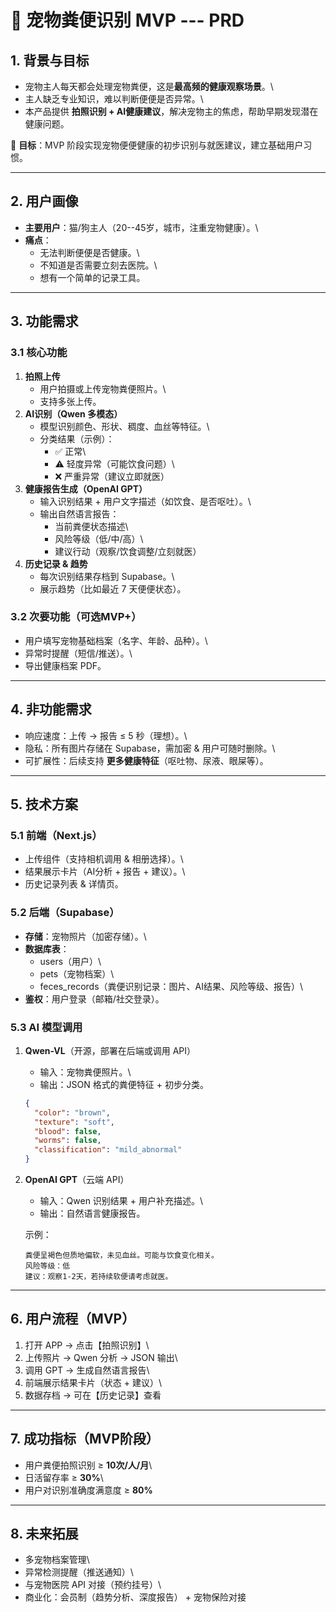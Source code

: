 # 🐾 宠物粪便识别 MVP --- PRD

## 1. 背景与目标

-   宠物主人每天都会处理宠物粪便，这是**最高频的健康观察场景**。\
-   主人缺乏专业知识，难以判断便便是否异常。\
-   本产品提供 **拍照识别 +
    AI健康建议**，解决宠物主的焦虑，帮助早期发现潜在健康问题。

🎯 **目标**：MVP
阶段实现宠物便便健康的初步识别与就医建议，建立基础用户习惯。

------------------------------------------------------------------------

## 2. 用户画像

-   **主要用户**：猫/狗主人（20--45岁，城市，注重宠物健康）。\
-   **痛点**：
    -   无法判断便便是否健康。\
    -   不知道是否需要立刻去医院。\
    -   想有一个简单的记录工具。

------------------------------------------------------------------------

## 3. 功能需求

### 3.1 核心功能

1.  **拍照上传**
    -   用户拍摄或上传宠物粪便照片。\
    -   支持多张上传。
2.  **AI识别（Qwen 多模态）**
    -   模型识别颜色、形状、稠度、血丝等特征。\
    -   分类结果（示例）：
        -   ✅ 正常\
        -   ⚠️ 轻度异常（可能饮食问题）\
        -   ❌ 严重异常（建议立即就医）
3.  **健康报告生成（OpenAI GPT）**
    -   输入识别结果 + 用户文字描述（如饮食、是否呕吐）。\
    -   输出自然语言报告：
        -   当前粪便状态描述\
        -   风险等级（低/中/高）\
        -   建议行动（观察/饮食调整/立刻就医）
4.  **历史记录 & 趋势**
    -   每次识别结果存档到 Supabase。\
    -   展示趋势（比如最近 7 天便便状态）。

### 3.2 次要功能（可选MVP+）

-   用户填写宠物基础档案（名字、年龄、品种）。\
-   异常时提醒（短信/推送）。\
-   导出健康档案 PDF。

------------------------------------------------------------------------

## 4. 非功能需求

-   响应速度：上传 → 报告 ≤ 5 秒（理想）。\
-   隐私：所有图片存储在 Supabase，需加密 & 用户可随时删除。\
-   可扩展性：后续支持 **更多健康特征**（呕吐物、尿液、眼屎等）。

------------------------------------------------------------------------

## 5. 技术方案

### 5.1 前端（Next.js）

-   上传组件（支持相机调用 & 相册选择）。\
-   结果展示卡片（AI分析 + 报告 + 建议）。\
-   历史记录列表 & 详情页。

### 5.2 后端（Supabase）

-   **存储**：宠物照片（加密存储）。\
-   **数据库表**：
    -   users（用户）\
    -   pets（宠物档案）\
    -   feces_records（粪便识别记录：图片、AI结果、风险等级、报告）\
-   **鉴权**：用户登录（邮箱/社交登录）。

### 5.3 AI 模型调用

1.  **Qwen-VL**（开源，部署在后端或调用 API）

    -   输入：宠物粪便照片。\
    -   输出：JSON 格式的粪便特征 + 初步分类。

    ``` json
    {
      "color": "brown",
      "texture": "soft",
      "blood": false,
      "worms": false,
      "classification": "mild_abnormal"
    }
    ```

2.  **OpenAI GPT**（云端 API）

    -   输入：Qwen 识别结果 + 用户补充描述。\
    -   输出：自然语言健康报告。

    示例：

        粪便呈褐色但质地偏软，未见血丝。可能与饮食变化相关。
        风险等级：低
        建议：观察1-2天，若持续软便请考虑就医。

------------------------------------------------------------------------

## 6. 用户流程（MVP）

1.  打开 APP → 点击【拍照识别】\
2.  上传照片 → Qwen 分析 → JSON 输出\
3.  调用 GPT → 生成自然语言报告\
4.  前端展示结果卡片（状态 + 建议）\
5.  数据存档 → 可在【历史记录】查看

------------------------------------------------------------------------

## 7. 成功指标（MVP阶段）

-   用户粪便拍照识别 ≥ **10次/人/月**\
-   日活留存率 ≥ **30%**\
-   用户对识别准确度满意度 ≥ **80%**

------------------------------------------------------------------------

## 8. 未来拓展

-   多宠物档案管理\
-   异常检测提醒（推送通知）\
-   与宠物医院 API 对接（预约挂号）\
-   商业化：会员制（趋势分析、深度报告） + 宠物保险对接
